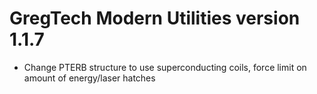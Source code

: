 # GregTech Modern Utilities version 1.1.7

* Change PTERB structure to use superconducting coils, force limit on amount of energy/laser hatches